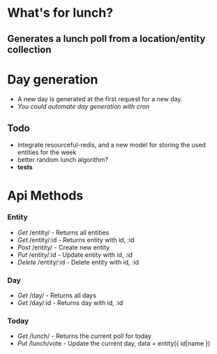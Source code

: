 # What's for lunch?
## Generates a lunch poll from a location/entity collection

# Day generation
- A new day is generated at the first request for a new day.
- *You could automate day generation with cron*

## Todo
- integrate resourceful-redis, and a new model for storing the used entities for the week
- better random lunch algorithm?
- **tests**

# Api Methods
### Entity
- *Get* /entity/ - Returns all entities
- *Get* /entity/:id - Returns entity with id, :id
- *Post* /entity/ - Create new entity
- *Put* /entity/:id - Update entity with id, :id
- *Delete* /entity/:id - Delete entity with id, :id
 
### Day
- *Get* /day/ - Returns all days
- *Get* /day/:id - Returns day with id, :id
 
### Today
- *Get* /lunch/ - Returns the current poll for today
- *Put* /lunch/vote - Update the current day, data = entity({ id|name })
